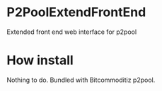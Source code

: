 P2PoolExtendFrontEnd
====================

Extended front end web interface for p2pool

How install
====================
Nothing to do.
Bundled with Bitcommoditiz p2pool.

